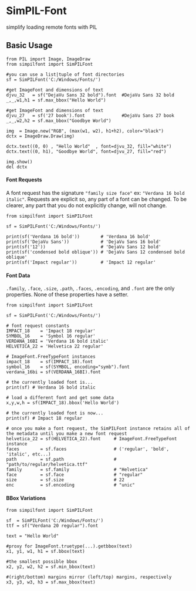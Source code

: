 # SimPIL-Font
simplify loading remote fonts with PIL

## Basic Usage
```python3
from PIL import Image, ImageDraw
from simpilfont import SimPILFont

#you can use a list|tuple of font directories
sf = SimPILFont('C:/Windows/Fonts/')

#get ImageFont and dimensions of text
djvu_32   = sf("DejaVu Sans 32 bold").font  #DejaVu Sans 32 bold
_,_,w1,h1 = sf.max_bbox("Hello World")

#get ImageFont and dimensions of text
djvu_27   = sf('27 book').font              #DejaVu Sans 27 book
_,_,w2,h2 = sf.max_bbox("Goodbye World")

img  = Image.new("RGB", (max(w1, w2), h1+h2), color="black")
dctx = ImageDraw.Draw(img)

dctx.text((0, 0) , "Hello World"  , font=djvu_32, fill="white")
dctx.text((0, h1), "Goodbye World", font=djvu_27, fill="red")

img.show()
del dctx
```

#### Font Requests

A font request has the signature `"family size face"` ex: `"Verdana 16 bold italic"`. Requests are explicit so, any part of a font can be changed. To be clearer, any part that you do not explicitly change, will not change.

```python3
from simpilfont import SimPILFont

sf = SimPILFont('C:/Windows/Fonts/')

print(sf('Verdana 16 bold'))        # 'Verdana 16 bold'
print(sf('DejaVu Sans'))            # 'DejaVu Sans 16 bold'
print(sf('12'))                     # 'DejaVu Sans 12 bold'
print(sf('condensed bold oblique')) # 'DejaVu Sans 12 condensed bold oblique'
print(sf('Impact regular'))         # 'Impact 12 regular'
```

#### Font Data

`.family`, `.face`, `.size`, `.path`, `.faces`, `.encoding`, and `.font` are the only properties. None of these properties have a setter.

```python3
from simpilfont import SimPILFont

sf = SimPILFont('C:/Windows/Fonts/')

# font request constants
IMPACT_18    = 'Impact 18 regular'
SYMBOL_16    = 'Symbol 16 regular'
VERDANA_16BI = 'Verdana 16 bold italic'
HELVETICA_22 = 'Helvetica 22 regular'

# ImageFont.FreeTypeFont instances
impact_18    = sf(IMPACT_18).font
symbol_16    = sf(SYMBOL, encoding="symb").font
verdana_16bi = sf(VERDANA_16BI).font

# the currently loaded font is...
print(sf) # Verdana 16 bold italic

# load a different font and get some data
x,y,w,h = sf(IMPACT_18).bbox('Hello World')

# the currently loaded font is now...
print(sf) # Impact 18 regular

# once you make a font request, the SimPILFont instance retains all of the metadata until you make a new font request
helvetica_22 = sf(HELVETICA_22).font     # ImageFont.FreeTypeFont instance
faces        = sf.faces                  # ('regular', 'bold', 'italic', etc...)
path         = sf.path                   # "path/to/regular/helvetica.ttf"
family       = sf.family                 # "Helvetica"
face         = sf.face                   # "regular"
size         = sf.size                   # 22
enc          = sf.encoding               # "unic"
```

#### BBox Variations
```python3
from simpilfont import SimPILFont

sf  = SimPILFont('C:/Windows/Fonts/')
ttf = sf("Verdana 20 regular").font

text = "Hello World"

#proxy for ImageFont.truetype(...).getbbox(text)
x1, y1, w1, h1 = sf.bbox(text)

#the smallest possible bbox
x2, y2, w2, h2 = sf.min_bbox(text)

#(right/bottom) margins mirror (left/top) margins, respectively
x3, y3, w3, h3 = sf.max_bbox(text)
```

